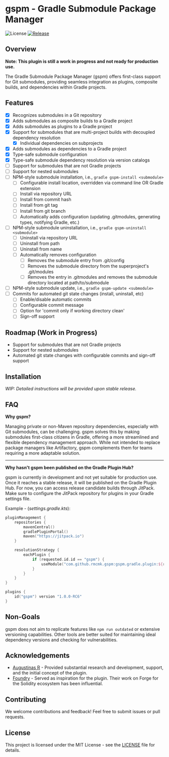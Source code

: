 # gspm - Gradle Submodule Package Manager

![License](https://img.shields.io/github/license/rmcmk/gspm)
[![Release](https://jitpack.io/v/rmcmk/gspm.svg)](https://jitpack.io/#rmcmk/gspm)

## Overview

**Note: This plugin is still a work in progress and not ready for production
use.**

The Gradle Submodule Package Manager (gspm) offers first-class support for Git
submodules, providing seamless integration as plugins, composite builds, and
dependencies within Gradle projects.

## Features

- [x] Recognizes submodules in a Git repository
- [x] Adds submodules as composite builds to a Gradle project
- [x] Adds submodules as plugins to a Gradle project
- [x] Support for submodules that are multi-project builds with decoupled
  dependency resolution
	- [x] Individual dependencies on subprojects
- [x] Adds submodules as dependencies to a Gradle project
- [x] Type-safe submodule configuration
- [x] Type-safe submodule dependency resolution via version catalogs
- [ ] Support for submodules that are not Gradle projects
- [ ] Support for nested submodules
- [ ] NPM-style submodule installation, i.e., `gradle gspm-install <submodule>`
	- [ ] Configurable install location, overridden via command line OR Gradle
	  extension
	- [ ] Install via repository URL
	- [ ] Install from commit hash
	- [ ] Install from git tag
	- [ ] Install from git branch
	- [ ] Automatically adds configuration (updating .gitmodules, generating
	  types, notifying Gradle, etc.)
- [ ] NPM-style submodule uninstallation,
  i.e., `gradle gspm-uninstall <submodule>`
	- [ ] Uninstall via repository URL
	- [ ] Uninstall from path
	- [ ] Uninstall from name
	- [ ] Automatically removes configuration
		- [ ] Removes the submodule entry from .git/config
		- [ ] Removes the submodule directory from the superproject's
		  .git/modules
		- [ ] Removes the entry in .gitmodules and removes the submodule
		  directory located at path/to/submodule
- [ ] NPM-style submodule update, i.e., `gradle gspm-update <submodule>`
- [ ] Commits for automated git state changes (install, uninstall, etc)
	- [ ] Enable/disable automatic commits
	- [ ] Configurable commit message
	- [ ] Option for 'commit only if working directory clean'
	- [ ] Sign-off support

## Roadmap (Work in Progress)

- Support for submodules that are not Gradle projects
- Support for nested submodules
- Automated git state changes with configurable commits and sign-off support

## Installation

_WIP: Detailed instructions will be provided upon stable release._

## FAQ

**Why gspm?**

Managing private or non-Maven repository dependencies, especially with Git
submodules, can be challenging. gspm solves this by making submodules
first-class citizens in Gradle, offering a more streamlined and flexible
dependency management approach. While not intended to replace package managers
like Artifactory, gspm complements them for teams requiring a more adaptable
solution.

---

**Why hasn't gspm been published on the Gradle Plugin Hub?**

gspm is currently in development and not yet suitable for production use. Once
it reaches a stable release, it will be published on the Gradle Plugin Hub. For
now, you can access release candidate builds through JitPack. Make sure to
configure the JitPack repository for plugins in your Gradle settings file.

Example - (_settings.gradle.kts_):

```kts
pluginManagement {
    repositories {
        mavenCentral()
        gradlePluginPortal()
        maven("https://jitpack.io")
    }

    resolutionStrategy {
        eachPlugin {
            if (requested.id.id == "gspm") {
                useModule("com.github.rmcmk.gspm:gspm.gradle.plugin:${requested.version}")
            }
        }
    }
}

plugins {
    id("gspm") version "1.0.0-RC6"
}
```

## Non-Goals

gspm does not aim to replicate features like `npm run outdated` or extensive
versioning capabilities. Other tools are better suited for maintaining ideal
dependency versions and checking for vulnerabilities.

## Acknowledgements

- [Augustinas R](https://github.com/klepto/) - Provided substantial research and
  development, support, and the initial concept of the plugin.
- [Foundry](https://github.com/foundry-rs/foundry) - Served as inspiration for
  the plugin. Their work on Forge for the Solidity ecosystem has been
  influential.

## Contributing

We welcome contributions and feedback! Feel free to submit issues or pull
requests.

## License

This project is licensed under the MIT License - see the [LICENSE](LICENSE) file
for details.
